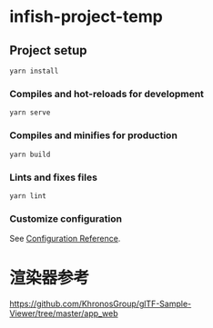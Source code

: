 # infish-project-temp

## Project setup
```
yarn install
```

### Compiles and hot-reloads for development
```
yarn serve
```

### Compiles and minifies for production
```
yarn build
```

### Lints and fixes files
```
yarn lint
```

### Customize configuration
See [Configuration Reference](https://cli.vuejs.org/config/).


# 渲染器参考
https://github.com/KhronosGroup/glTF-Sample-Viewer/tree/master/app_web

